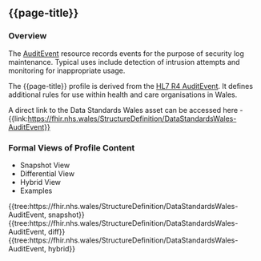 <div class="warning"><span class="ExperiWarn"></span></div>

## {{page-title}}

### Overview
The [AuditEvent](https://www.hl7.org/fhir/r4/auditevent.html) resource records events for the purpose of security log maintenance. Typical uses include detection of intrusion attempts and monitoring for inappropriate usage.

The {{page-title}} profile is derived from the [HL7 R4 AuditEvent](http://hl7.org/fhir/auditevent.html). It defines additional rules for use within health and care organisations in Wales.

A direct link to the Data Standards Wales asset can be accessed here - {{link:https://fhir.nhs.wales/StructureDefinition/DataStandardsWales-AuditEvent}}


### Formal Views of Profile Content
<div class="tab-wrap">
  <ul class="tab-head">
    <li class="tablink tab-active" onclick="openCity(this,'tabsnap')" data-target="tabsnap">
      Snapshot View
    </li>
    <li class="tablink" onclick="openCity(this,'tabdiff')" data-target="tabdiff">
      Differential View
    </li>
    <li class="tablink" onclick="openCity(this,'tabhybrid')" data-target="tabhybrid">
      Hybrid View
    </li>
    <li class="tablink" onclick="openCity(this,'tabeg')" data-target="tabeg">
      Examples
    </li>    
  </ul>
  <div class="tab-main">
    <div id="tabsnap" class="tabcontent active">      
      {{tree:https://fhir.nhs.wales/StructureDefinition/DataStandardsWales-AuditEvent, snapshot}}
    </div>
    <div id="tabdiff" class="tabcontent">
      {{tree:https://fhir.nhs.wales/StructureDefinition/DataStandardsWales-AuditEvent, diff}}
	</div>
    <div id="tabhybrid" class="tabcontent">
      {{tree:https://fhir.nhs.wales/StructureDefinition/DataStandardsWales-AuditEvent, hybrid}}
	</div>
  <div id="tabeg" class="tabcontent">
  </div>
</div>

 